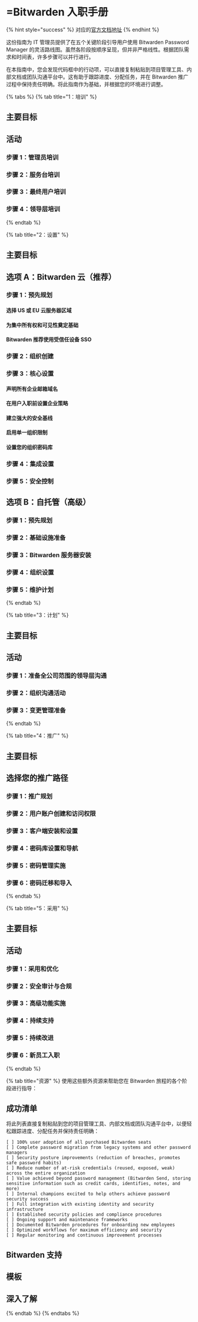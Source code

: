 # =Bitwarden 入职手册

{% hint style="success" %}
对应的[官方文档地址](https://bitwarden.com/help/bitwarden-onboarding-playbook/)
{% endhint %}

这份指南为 IT 管理员提供了在五个关键阶段引导用户使用 Bitwarden Password Manager 的灵活路线图。虽然各阶段按顺序呈现，但并非严格线性。根据团队需求和时间表，许多步骤可以并行进行。

在本指南中，您会发现代码框中的行动项，可以直接复制粘贴到项目管理工具、内部文档或团队沟通平台中。这有助于跟踪进度、分配任务，并在 Bitwarden 推广过程中保持责任明确。将此指南作为基础，并根据您的环境进行调整。

{% tabs %}
{% tab title="1：培训" %}
## 主要目标 <a href="#key-objectives" id="key-objectives"></a>

## 活动 <a href="#activities" id="activities"></a>

### 步骤 1：管理员培训 <a href="#step-1-administrator-training" id="step-1-administrator-training"></a>

### 步骤 2：服务台培训 <a href="#step-2-service-desk-training" id="step-2-service-desk-training"></a>

### 步骤 3：最终用户培训 <a href="#step-3-end-user-training" id="step-3-end-user-training"></a>

### 步骤 4：领导层培训 <a href="#step-4-leadership-training" id="step-4-leadership-training"></a>
{% endtab %}

{% tab title="2：设置" %}
## 主要目标 <a href="#key-objectives" id="key-objectives"></a>

## 选项 A：Bitwarden 云（推荐） <a href="#option-a-bitwarden-cloud" id="option-a-bitwarden-cloud"></a>

### 步骤 1：预先规划 <a href="#step-1-pre-setup-planning" id="step-1-pre-setup-planning"></a>

#### 选择 US 或 EU 云服务器区域 <a href="#choose-between-us-or-eu-cloud-server-regions" id="choose-between-us-or-eu-cloud-server-regions"></a>

#### 为集中所有权和可见性奠定基础 <a href="#set-the-foundation-for-centralized-ownership-and-visibility" id="set-the-foundation-for-centralized-ownership-and-visibility"></a>

#### Bitwarden 推荐使用受信任设备 SSO <a href="#bitwarden-recommends-sso-with-trusted-devices" id="bitwarden-recommends-sso-with-trusted-devices"></a>

### 步骤 2：组织创建 <a href="#step-2-organization-creation" id="step-2-organization-creation"></a>

### 步骤 3：核心设置 <a href="#step-3-core-setup" id="step-3-core-setup"></a>

#### 声明所有企业邮箱域名 <a href="#claim-all-corporate-email-domains" id="claim-all-corporate-email-domains"></a>

#### 在用户入职前设置企业策略 <a href="#set-up-enterprise-policies-before-user-onboarding" id="set-up-enterprise-policies-before-user-onboarding"></a>

#### 建立强大的安全基线 <a href="#establish-strong-security-baselines" id="establish-strong-security-baselines"></a>

#### 启用单一组织限制 <a href="#enable-single-organization-restriction" id="enable-single-organization-restriction"></a>

#### 设置您的组织密码库 <a href="#set-up-your-organization-vault" id="set-up-your-organization-vault"></a>

### 步骤 4：集成设置 <a href="#step-4-integration-setup" id="step-4-integration-setup"></a>

### 步骤 5：安全控制 <a href="#step-5-security-controls" id="step-5-security-controls"></a>

## 选项 B：自托管（高级） <a href="#option-b-self-hosted" id="option-b-self-hosted"></a>

### 步骤 1：预先规划 <a href="#step-1-pre-setup-planning" id="step-1-pre-setup-planning"></a>

### 步骤 2：基础设施准备 <a href="#step-2-infrastructure-preparation" id="step-2-infrastructure-preparation"></a>

### 步骤 3：Bitwarden 服务器安装 <a href="#step-3-bitwarden-server-installation" id="step-3-bitwarden-server-installation"></a>

### 步骤 4：组织设置 <a href="#step-4-organization-setup" id="step-4-organization-setup"></a>

### 步骤 5：维护计划 <a href="#step-5-maintenance-planning" id="step-5-maintenance-planning"></a>
{% endtab %}

{% tab title="3：计划" %}
## 主要目标 <a href="#key-objectives" id="key-objectives"></a>

## 活动 <a href="#activities" id="activities"></a>

### 步骤 1：准备全公司范围的领导层沟通 <a href="#step-1-prepare-company-wide-communication-from-leadership" id="step-1-prepare-company-wide-communication-from-leadership"></a>

### 步骤 2：组织沟通活动 <a href="#step-2-organizational-communication-campaign" id="step-2-organizational-communication-campaign"></a>

### 步骤 3：变更管理准备 <a href="#step-3-change-management-readiness" id="step-3-change-management-readiness"></a>


{% endtab %}

{% tab title="4：推广" %}
## 主要目标 <a href="#key-objectives" id="key-objectives"></a>

## 选择您的推广路径 <a href="#choose-your-rollout-path" id="choose-your-rollout-path"></a>

### 步骤 1：推广规划 <a href="#step-1-rollout-planning" id="step-1-rollout-planning"></a>

### 步骤 2：用户账户创建和访问权限 <a href="#step-2-user-account-creation-and-access" id="step-2-user-account-creation-and-access"></a>

### 步骤 3：客户端安装和设置 <a href="#step-3-client-installation-and-setup" id="step-3-client-installation-and-setup"></a>

### 步骤 4：密码库设置和导航 <a href="#step-4-vault-setup-and-navigation" id="step-4-vault-setup-and-navigation"></a>

### 步骤 5：密码管理实施 <a href="#step-5-password-management-implementation" id="step-5-password-management-implementation"></a>

### 步骤 6：密码迁移和导入 <a href="#step-6-password-migration-and-import" id="step-6-password-migration-and-import"></a>


{% endtab %}

{% tab title="5：采用" %}
## 主要目标 <a href="#key-objectives" id="key-objectives"></a>

## 活动 <a href="#activities" id="activities"></a>

### 步骤 1：采用和优化 <a href="#step-1-adoption-and-optimization" id="step-1-adoption-and-optimization"></a>

### 步骤 2：安全审计与合规 <a href="#step-2-security-audit-and-compliance" id="step-2-security-audit-and-compliance"></a>

### 步骤 3：高级功能实施 <a href="#step-3-advanced-feature-implementation" id="step-3-advanced-feature-implementation"></a>

### 步骤 4：持续支持 <a href="#step-4-ongoing-support" id="step-4-ongoing-support"></a>

### 步骤 5：持续改进 <a href="#step-5-continuous-improvement" id="step-5-continuous-improvement"></a>

### 步骤 6：新员工入职 <a href="#step-6-new-employee-onboarding" id="step-6-new-employee-onboarding"></a>
{% endtab %}

{% tab title="资源" %}
使用这些额外资源来帮助您在 Bitwarden 旅程的各个阶段进行指导：

## 成功清单 <a href="#success-checklist" id="success-checklist"></a>

将此列表直接复制粘贴到您的项目管理工具、内部文档或团队沟通平台中，以便轻松跟踪进度、分配任务并保持责任明确：

```
[ ] 100% user adoption of all purchased Bitwarden seats 
[ ] Complete password migration from legacy systems and other password managers
[ ] Security posture improvements (reduction of breaches, promotes safe password habits) 
[ ] Reduce number of at-risk credentials (reused, exposed, weak) across the entire organization
[ ] Value achieved beyond password management (Bitwarden Send, storing sensitive information such as credit cards, identifies, notes, and more)
[ ] Internal champions excited to help others achieve password security success
[ ] Full integration with existing identity and security infrastructure
[ ] Established security policies and compliance procedures
[ ] Ongoing support and maintenance frameworks
[ ] Documented Bitwarden procedures for onboarding new employees
[ ] Optimized workflows for maximum efficiency and security
[ ] Regular monitoring and continuous improvement processes
```

## Bitwarden 支持 <a href="#bitwarden-support" id="bitwarden-support"></a>

## 模板 <a href="#templates" id="templates"></a>

## 深入了解 <a href="#go-deeper" id="go-deeper"></a>
{% endtab %}
{% endtabs %}

